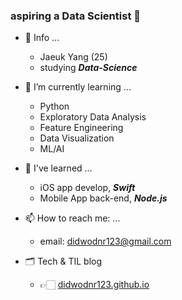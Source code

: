### aspiring a Data Scientist 👋

- 🔎  Info ...
  - Jaeuk Yang (25)
  - studying ***Data-Science***

- 🌱  I’m currently learning ...
  - Python
  - Exploratory Data Analysis
  - Feature Engineering
  - Data Visualization
  - ML/AI

- 🌱  I've learned ...
  - iOS app develop, ***Swift***
  - Mobile App back-end, ***Node.js*** 
  
- 📫  How to reach me: ...
  - email: didwodnr123@gmail.com

- 🗂  Tech & TIL blog
  - 👉🏻 [didwodnr123.github.io](https://didwodnr123.github.io/)
